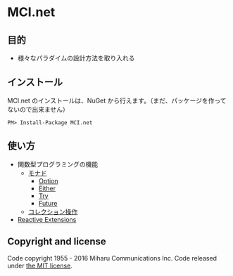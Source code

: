 # MCI.net



## 目的
* 様々なパラダイムの設計方法を取り入れる



## インストール
MCI.net のインストールは、NuGet から行えます。（まだ、パッケージを作ってないので出来ません）

```
PM> Install-Package MCI.net
```



## 使い方
* 関数型プログラミングの機能
    * [モナド](./docs/Functional/Monad.md)
        * [Option](./docs/Functional/Monad.md#option)
        * [Either](./docs/Functional/Monad.md#either)
        * [Try](./docs/Functional/Monad.md#try)
        * [Future](./docs/Functional/Monad.md#future)
    * [コレクション操作](./docs/Functional/Collection.md)
* [Reactive Extensions](./docs/Rx/README.md)



## Copyright and license
Code copyright 1955 - 2016 Miharu Communications Inc.
Code released under [the MIT license](https://github.com/MiharuCommunications/MCI.net/blob/master/LICENSE).
